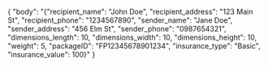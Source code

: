 {
  "body": "{\"recipient_name\": \"John Doe\", \"recipient_address\": \"123 Main St\", \"recipient_phone\": \"1234567890\", \"sender_name\": \"Jane Doe\", \"sender_address\": \"456 Elm St\", \"sender_phone\": \"0987654321\", \"dimensions_length\": 10, \"dimensions_width\": 10, \"dimensions_height\": 10, \"weight\": 5, \"packageID\": \"FP12345678901234\", \"insurance_type\": \"Basic\", \"insurance_value\": 100}"
}
